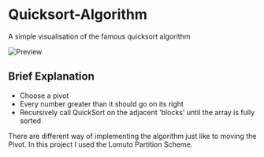 # Quicksort-Algorithm
A simple visualisation of the famous quicksort algorithm

![Preview](https://user-images.githubusercontent.com/25326579/105199128-29e53b00-5b1d-11eb-9ecb-e85aaafaece5.gif)

## Brief Explanation

- Choose a pivot
- Every number greater than it should go on its right
- Recursively call QuickSort on the adjacent 'blocks' until the array is fully sorted

There are different way of implementing the algorithm just like to moving the Pivot. In this project I used the Lomuto Partition Scheme.
